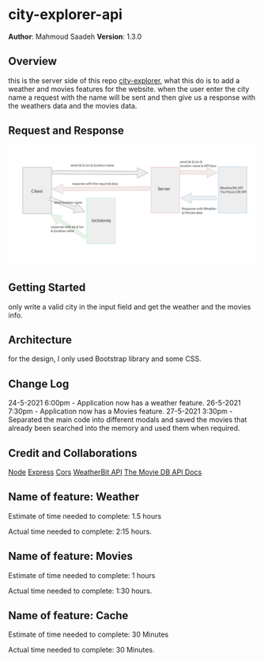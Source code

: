 # city-explorer-api

**Author**: Mahmoud Saadeh
**Version**: 1.3.0

## Overview

this is the server side of this repo [city-explorer](https://github.com/Mahmoud-Saadeh/city-explorer), what this do is to add a weather and movies features for the website.
when the user enter the city name a request with the name will be sent and then give us a response with the weathers data and the movies data.

## Request and Response

![Request and Response](./img/weather&movies.png)

## Getting Started

only write a valid city in the input field and get the weather and the movies info.

## Architecture

for the design, I only used Bootstrap library and some CSS.

## Change Log

24-5-2021 6:00pm - Application now has a weather feature.
26-5-2021 7:30pm - Application now has a Movies feature.
27-5-2021 3:30pm - Separated the main code into different modals and saved the movies that already been searched into the memory and used them when required.

## Credit and Collaborations

[Node](https://nodejs.org/)
[Express](https://expressjs.com/)
[Cors](https://www.npmjs.com/package/cors)
[WeatherBit API](https://www.weatherbit.io/api)
[The Movie DB API Docs](https://developers.themoviedb.org/3/getting-started/introduction)

## Name of feature: Weather

Estimate of time needed to complete: 1.5 hours

Actual time needed to complete: 2:15 hours.

## Name of feature: Movies

Estimate of time needed to complete: 1 hours

Actual time needed to complete: 1:30 hours.

## Name of feature: Cache

Estimate of time needed to complete: 30 Minutes

Actual time needed to complete: 30 Minutes.
